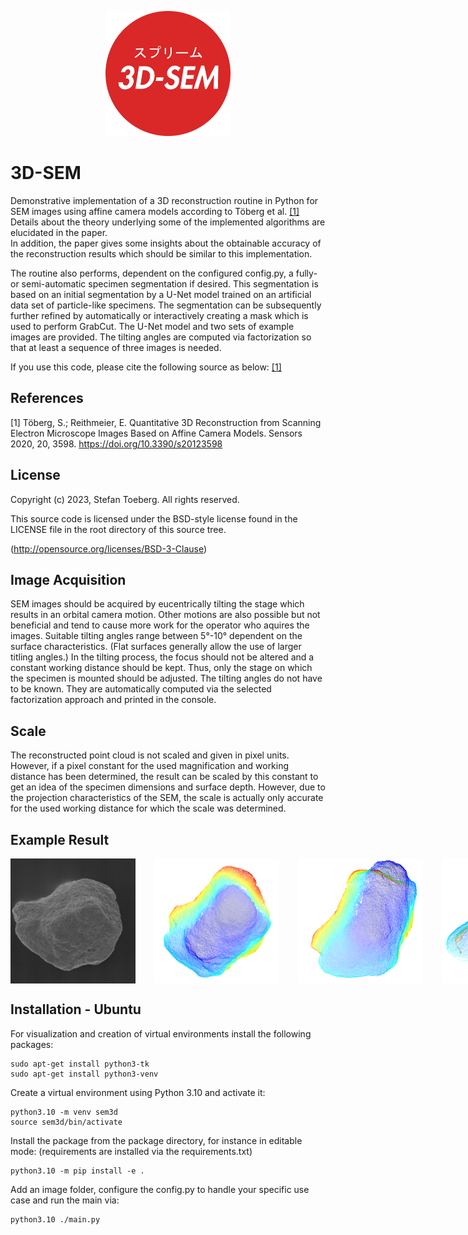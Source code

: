 <p align="center">
<img src="./res/readme/3D-SEM.png" alt="3D-SEM" width="200"/>
</p>

# 3D-SEM
Demonstrative implementation of a 3D reconstruction routine in Python for SEM images using affine camera models
according to Töberg et al. [[1]](#1)<br>
Details about the theory underlying some of the implemented algorithms are elucidated in the
paper.<br> In addition, the paper gives some insights about the obtainable accuracy of the reconstruction results
 which should be similar to this implementation.<br>

The routine also performs, dependent on the configured config.py, a fully- or semi-automatic 
specimen
segmentation if desired. This segmentation is based on an initial segmentation by a U-Net model 
trained on an artificial data set of particle-like specimens. The segmentation can be subsequently
further refined by automatically or interactively creating a mask which is used to perform GrabCut. 
The U-Net model and two sets of example images are provided.
The tilting angles are computed via factorization so that at least a sequence of three images is needed.

If you use this code, please cite the following source as below: [[1]](#1)

## References
<a id="1">[1]</a> 
Töberg, S.; Reithmeier, E. 
Quantitative 3D Reconstruction from Scanning Electron Microscope Images Based on Affine Camera Models.
Sensors 2020, 20, 3598.
https://doi.org/10.3390/s20123598

## License
Copyright (c) 2023, Stefan Toeberg.
All rights reserved.

This source code is licensed under the BSD-style license found in the
LICENSE file in the root directory of this source tree.

(http://opensource.org/licenses/BSD-3-Clause)

## Image Acquisition
SEM images should be acquired by eucentrically tilting the stage which results in an orbital camera motion.
Other motions are also possible but not beneficial and tend to cause more work for the operator who aquires the images.
Suitable tilting angles range between 5°-10° dependent on the surface characteristics. (Flat surfaces generally allow the use of larger titling angles.)
In the tilting process, the focus should not be altered and a constant working distance should be kept.
Thus, only the stage on which the specimen is mounted should be adjusted.
The tilting angles do not have to be known. They are automatically computed via the selected factorization approach and printed in the console.

## Scale
The reconstructed point cloud is not scaled and given in pixel units. However, if a pixel constant for the used magnification and working distance
has been determined, the result can be scaled by this constant to get an idea of the specimen dimensions and surface depth. However, due to the projection characteristics of the SEM, the scale is actually only accurate
for the used working distance for which the scale was determined.

## Example Result

<div style="display: flex; justify-content: flex-start;">
    <img src="./res/quarz/Quarz_01.png" alt="quarz" width="200" style="margin-right: 30px;"/>
    <img src="./res/readme/result_1.png" alt="result" width="200" style="margin-right: 30px;"/>
    <img src="./res/readme/result_2.png" alt="result" width="200" style="margin-right: 30px;"/>   
    <img src="./res/readme/result_3.png" alt="result" width="200" style="margin-right: 30px;"/>   
</div>

## Installation - Ubuntu

For visualization and creation of virtual environments install the following packages:
```
sudo apt-get install python3-tk
sudo apt-get install python3-venv
```
Create a virtual environment using Python 3.10 and activate it:
``` 
python3.10 -m venv sem3d
source sem3d/bin/activate
```
Install the package from the package directory, for instance in editable mode:
(requirements are installed via the requirements.txt)
```
python3.10 -m pip install -e .
```
Add an image folder, configure the config.py to handle your specific use case and run the main via:
```
python3.10 ./main.py
```